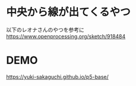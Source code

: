 # 中央から線が出てくるやつ

以下のレオナさんのやつを参考に
https://www.openprocessing.org/sketch/918484

# DEMO

https://yuki-sakaguchi.github.io/p5-base/
